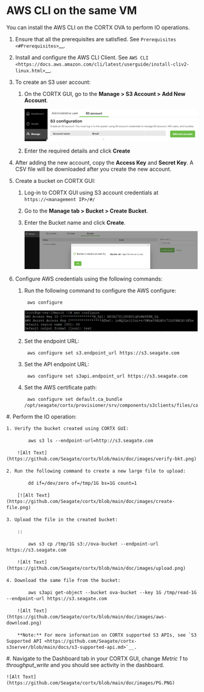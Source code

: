 AWS CLI on the same VM
=======================

You can install the AWS CLI on the CORTX OVA to perform IO operations.


1. Ensure that all the prerequisites are satisfied. See `Prerequisites <#Prerequisites>`__.

1. Install and configure the AWS CLI Client. See `AWS CLI <https://docs.aws.amazon.com/cli/latest/userguide/install-cliv2-linux.html>`__.

1. To create an S3 user account:

    1. On the CORTX GUI, go to the **Manage > S3 Account > Add New Account**.

        ![Alt Text](https://github.com/Seagate/cortx/blob/main/doc/images/add_s3_user.png)

    2. Enter the required details and click **Create**

1. After adding the new account, copy the **Access Key** and **Secret Key**. A CSV file will be downloaded after you create the new account.

1. Create a bucket on CORTX GUI:

    1. Log-in to CORTX GUI  using S3 account credentials at ``https://<management IP>/#/``

    2. Go to the **Manage tab > Bucket > Create Bucket**.

    3. Enter the Bucket name and click **Create**.

         ![Alt text](https://github.com/Seagate/cortx/blob/main/doc/images/Create-Bucket.png)

1. Configure AWS credentials using the following commands:

    1. Run the following command to configure the AWS configure:

            aws configure

        ![Alt Text](https://github.com/Seagate/cortx/blob/main/doc/images/aws-configure.png)

    2. Set the endpoint URL:

            aws configure set s3.endpoint_url https://s3.seagate.com

    3. Set the API endpoint URL:

            aws configure set s3api.endpoint_url https://s3.seagate.com

    4. Set the AWS certificate path:

            aws configure set default.ca_bundle /opt/seagate/cortx/provisioner/srv/components/s3clients/files/ca.crt

#. Perform the IO operation:

    1. Verify the bucket created using CORTX GUI:

            aws s3 ls --endpoint-url=http://s3.seagate.com

        ![Alt Text](https://github.com/Seagate/cortx/blob/main/doc/images/verify-bkt.png)

    2. Run the following command to create a new large file to upload:

            dd if=/dev/zero of=/tmp/1G bs=1G count=1

        [![Alt Text](https://github.com/Seagate/cortx/blob/main/doc/images/create-file.png)

    3. Upload the file in the created bucket:

        ::

            aws s3 cp /tmp/1G s3://ova-bucket --endpoint-url https://s3.seagate.com

        ![Alt Text](https://github.com/Seagate/cortx/blob/main/doc/images/upload.png)

    4. Download the same file from the bucket:

            aws s3api get-object --bucket ova-bucket --key 1G /tmp/read-1G --endpoint-url https://s3.seagate.com

        ![Alt Text](https://github.com/Seagate/cortx/blob/main/doc/images/aws-download.png)

        **Note:** For more information on CORTX supported S3 APIs, see `S3 Supported API <https://github.com/Seagate/cortx-s3server/blob/main/docs/s3-supported-api.md>`__.

#. Navigate to the Dashboard tab in your CORTX GUI, change *Metric 1* to *throughput_write* and you should see activity in the dashboard.

    ![Alt Text](https://github.com/Seagate/cortx/blob/main/doc/images/PG.PNG)
